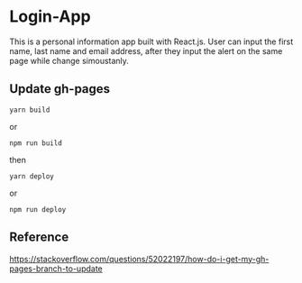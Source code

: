 # Login-App

This is a personal information app built with React.js. User can input the first name, last name and email address, after they input the alert on the same page while change simoustanly.

## Update gh-pages
```
yarn build
```
or

```
npm run build
```

then

```
yarn deploy
```
or
```
npm run deploy
```

## Reference
https://stackoverflow.com/questions/52022197/how-do-i-get-my-gh-pages-branch-to-update
